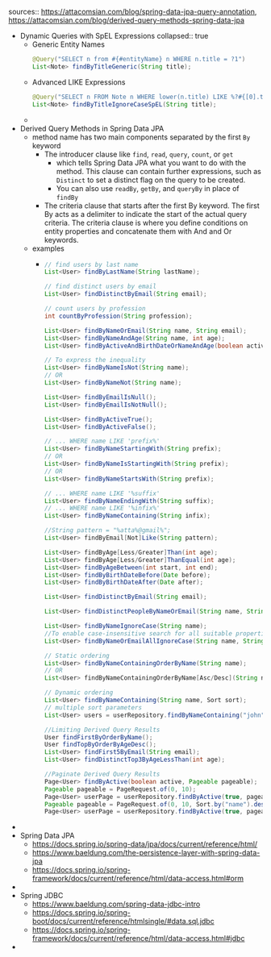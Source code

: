 sources:: https://attacomsian.com/blog/spring-data-jpa-query-annotation, https://attacomsian.com/blog/derived-query-methods-spring-data-jpa

- Dynamic Queries with SpEL Expressions
  collapsed:: true
	- Generic Entity Names
	  ```java
	  @Query("SELECT n from #{#entityName} n WHERE n.title = ?1")
	  List<Note> findByTitleGeneric(String title);
	  ```
	- Advanced LIKE Expressions
	  ```java
	  @Query("SELECT n FROM Note n WHERE lower(n.title) LIKE %?#{[0].toLowerCase()}%")
	  List<Note> findByTitleIgnoreCaseSpEL(String title);
	  ```
	-
- Derived Query Methods in Spring Data JPA
	- method name has two main components separated by the first `By` keyword
		- The introducer clause like `find`, `read`, `query`, `count`, or `get`
			- which tells Spring Data JPA what you want to do with the method. This clause can contain further expressions, such as `Distinct` to set a distinct flag on the query to be created.
			- You can also use `readBy`, `getBy`, and `queryBy` in place of `findBy`
		- The criteria clause that starts after the first By keyword. The first By acts as a delimiter to indicate the start of the actual query criteria. The criteria clause is where you define conditions on entity properties and concatenate them with And and Or keywords.
	- examples
		- ```java
		  // find users by last name
		  List<User> findByLastName(String lastName);
		  
		  // find distinct users by email
		  List<User> findDistinctByEmail(String email);
		  
		  // count users by profession
		  int countByProfession(String profession);
		  
		  List<User> findByNameOrEmail(String name, String email);
		  List<User> findByNameAndAge(String name, int age);
		  List<User> findByActiveAndBirthDateOrNameAndAge(boolean active,Date dob, String name, int age);
		  
		  // To express the inequality
		  List<User> findByNameIsNot(String name);
		  // OR
		  List<User> findByNameNot(String name);
		  
		  List<User> findByEmailIsNull();
		  List<User> findByEmailIsNotNull();
		  
		  List<User> findByActiveTrue();
		  List<User> findByActiveFalse();
		  
		  // ... WHERE name LIKE 'prefix%'
		  List<User> findByNameStartingWith(String prefix);
		  // OR
		  List<User> findByNameIsStartingWith(String prefix);
		  // OR
		  List<User> findByNameStartsWith(String prefix);
		  
		  // ... WHERE name LIKE '%suffix'
		  List<User> findByNameEndingWith(String suffix);
		  // ... WHERE name LIKE '%infix%'
		  List<User> findByNameContaining(String infix);
		  
		  //String pattern = "%atta%@gmail%";
		  List<User> findByEmail[Not]Like(String pattern);
		  
		  List<User> findByAge[Less/Greater]Than(int age);
		  List<User> findByAge[Less/Greater]ThanEqual(int age);
		  List<User> findByAgeBetween(int start, int end);
		  List<User> findByBirthDateBefore(Date before);
		  List<User> findByBirthDateAfter(Date after);
		  
		  List<User> findDistinctByEmail(String email);
		  
		  List<User> findDistinctPeopleByNameOrEmail(String name, String email);
		  
		  List<User> findByNameIgnoreCase(String name);
		  //To enable case-insensitive search for all suitable properties
		  List<User> findByNameOrEmailAllIgnoreCase(String name, String email);
		  
		  // Static ordering
		  List<User> findByNameContainingOrderByName(String name);
		  // OR
		  List<User> findByNameContainingOrderByName[Asc/Desc](String name);
		  
		  // Dynamic ordering
		  List<User> findByNameContaining(String name, Sort sort);
		  // multiple sort parameters
		  List<User> users = userRepository.findByNameContaining("john", Sort.by("name", "age").descending());
		  
		  //Limiting Derived Query Results
		  User findFirstByOrderByName();
		  User findTopByOrderByAgeDesc();
		  List<User> findFirst5ByEmail(String email);
		  List<User> findDistinctTop3ByAgeLessThan(int age);
		  
		  //Paginate Derived Query Results
		  Page<User> findByActive(boolean active, Pageable pageable);
		  Pageable pageable = PageRequest.of(0, 10);
		  Page<User> userPage = userRepository.findByActive(true, pageable)
		  Pageable pageable = PageRequest.of(0, 10, Sort.by("name").descending());
		  Page<User> userPage = userRepository.findByActive(true, pageable);
		  ```
-
- Spring Data JPA
	- https://docs.spring.io/spring-data/jpa/docs/current/reference/html/
	- https://www.baeldung.com/the-persistence-layer-with-spring-data-jpa
	- https://docs.spring.io/spring-framework/docs/current/reference/html/data-access.html#orm
-
- Spring JDBC
	- https://www.baeldung.com/spring-data-jdbc-intro
	- https://docs.spring.io/spring-boot/docs/current/reference/htmlsingle/#data.sql.jdbc
	- https://docs.spring.io/spring-framework/docs/current/reference/html/data-access.html#jdbc
-